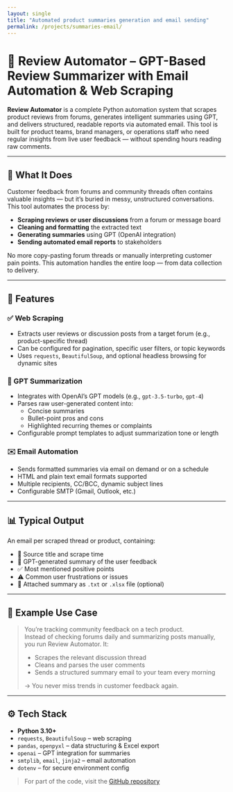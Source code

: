 ```yaml
---
layout: single
title: "Automated product summaries generation and email sending"
permalink: /projects/summaries-email/
---
```


# 📧 Review Automator – GPT-Based Review Summarizer with Email Automation & Web Scraping

**Review Automator** is a complete Python automation system that scrapes product reviews from forums, generates intelligent summaries using GPT, and delivers structured, readable reports via automated email. This tool is built for product teams, brand managers, or operations staff who need regular insights from live user feedback — without spending hours reading raw comments.

---

## 🧠 What It Does

Customer feedback from forums and community threads often contains valuable insights — but it’s buried in messy, unstructured conversations. This tool automates the process by:

- **Scraping reviews or user discussions** from a forum or message board
- **Cleaning and formatting** the extracted text
- **Generating summaries** using GPT (OpenAI integration)
- **Sending automated email reports** to stakeholders

No more copy-pasting forum threads or manually interpreting customer pain points. This automation handles the entire loop — from data collection to delivery.

---

## 🔧 Features

### ✅ Web Scraping
- Extracts user reviews or discussion posts from a target forum (e.g., product-specific thread)
- Can be configured for pagination, specific user filters, or topic keywords
- Uses `requests`, `BeautifulSoup`, and optional headless browsing for dynamic sites

### 🤖 GPT Summarization
- Integrates with OpenAI’s GPT models (e.g., `gpt-3.5-turbo`, `gpt-4`)
- Parses raw user-generated content into:
  - Concise summaries
  - Bullet-point pros and cons
  - Highlighted recurring themes or complaints
- Configurable prompt templates to adjust summarization tone or length

### ✉️ Email Automation
- Sends formatted summaries via email on demand or on a schedule
- HTML and plain text email formats supported
- Multiple recipients, CC/BCC, dynamic subject lines
- Configurable SMTP (Gmail, Outlook, etc.)

---

## 📊 Typical Output

An email per scraped thread or product, containing:

- 🧵 Source title and scrape time
- 🧠 GPT-generated summary of the user feedback
- ✅ Most mentioned positive points
- ⚠️ Common user frustrations or issues
- 📎 Attached summary as `.txt` or `.xlsx` file (optional)

---

## 🚀 Example Use Case

> You’re tracking community feedback on a tech product.  
> Instead of checking forums daily and summarizing posts manually, you run Review Automator. It:
> - Scrapes the relevant discussion thread
> - Cleans and parses the user comments
> - Sends a structured summary email to your team every morning  
> 
> → You never miss trends in customer feedback again.

---

## ⚙️ Tech Stack

- **Python 3.10+**
- `requests`, `BeautifulSoup` – web scraping
- `pandas`, `openpyxl` – data structuring & Excel export
- `openai` – GPT integration for summaries
- `smtplib`, `email`, `jinja2` – email automation
- `dotenv` – for secure environment config

> For part of the code, visit the [GitHub repository](https://github.com/Pargo18/Email-sender-automation)